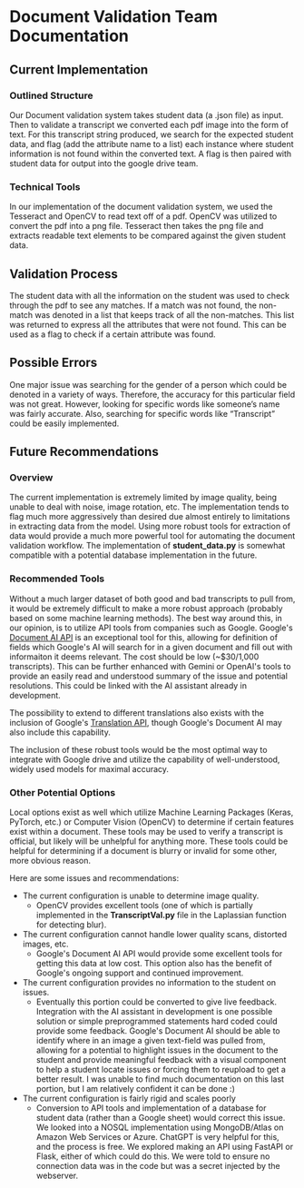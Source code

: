 # Document Validation Team Documentation

## Current Implementation
### Outlined Structure
Our Document validation system takes student data (a .json file) as input. Then to validate a transcript we converted each pdf image into the form of text. For this transcript string produced, we search for the expected student data, and flag (add the attribute name to a list) each instance where student information is not found within the converted text. A flag is then paired with student data for output into the google drive team.

### Technical Tools
In our implementation of the document validation system, we used the Tesseract and OpenCV to read text off of a pdf. OpenCV was utilized to convert the pdf into a png file. Tesseract then takes the png file and extracts readable text elements to be compared against the given student data.

## Validation Process
The student data with all the information on the student was used to check through the pdf to see any matches. If a match was not found, the non-match was denoted in a list that keeps track of all the non-matches. This list was returned to express all the attributes that were not found. This can be used as a flag to check if a certain attribute was found.

## Possible Errors
One major issue was searching for the gender of a person which could be denoted in a variety of ways. Therefore, the accuracy for this particular field was not great. However, looking for specific words like someone’s name was fairly accurate. Also, searching for specific words like “Transcript” could be easily implemented. 

## Future Recommendations
### Overview
The current implementation is extremely limited by image quality, being unable to deal with noise, image rotation, etc. The implementation tends to flag much more aggressively than desired due almost entirely to limitations in extracting data from the model. Using more robust tools for extraction of data would provide a much more powerful tool for automating the document validation workflow. The implementation of **student_data.py** is somewhat compatible with a potential database implementation in the future.

### Recommended Tools
Without a much larger dataset of both good and bad transcripts to pull from, it would be extremely difficult to make a more robust approach (probably based on some machine learning methods). The best way around this, in our opinion, is to utilize API tools from companies such as Google. Google's [Document AI API](https://cloud.google.com/document-ai/docs/reference/rest) is an exceptional tool for this, allowing for definition of fields which Google's AI will search for in a given document and fill out with informaiton it deems relevant. The cost should be low (~$30/1,000 transcripts). This can be further enhanced with Gemini or OpenAI's tools to provide an easily read and understood summary of the issue and potential resolutions. This could be linked with the AI assistant already in development. 

The possibility to extend to different translations also exists with the inclusion of Google's [Translation API](https://cloud.google.com/translate/docs/reference/rest), though Google's Document AI may also include this capability.

The inclusion of these robust tools would be the most optimal way to integrate with Google drive and utilize the capability of well-understood, widely used models for maximal accuracy.

### Other Potential Options
Local options exist as well which utilize Machine Learning Packages (Keras, PyTorch, etc.) or Computer Vision (OpenCV) to determine if certain features exist within a document. These tools may be used to verify a transcript is official, but likely will be unhelpful for anything more. These tools could be helpful for determining if a document is blurry or invalid for some other, more obvious reason. 

Here are some issues and recommendations:
- The current configuration is unable to determine image quality.
  - OpenCV provides excellent tools (one of which is partially implemented in the **TranscriptVal.py** file in the Laplassian function for detecting blur).
- The current configuration cannot handle lower quality scans, distorted images, etc.
  - Google's Document AI API would provide some excellent tools for getting this data at low cost. This option also has the benefit of Google's ongoing support and continued improvement.
- The current configuration provides no information to the student on issues.
  - Eventually this portion could be converted to give live feedback. Integration with the AI assistant in development is one possible solution or simple preprogrammed statements hard coded could provide some feedback. Google's Document AI should be able to identify where in an image a given text-field was pulled from, allowing for a potential to highlight issues in the document to the student and provide meaningful feedback with a visual component to help a student locate issues or forcing them to reupload to get a better result. I was unable to find much documentation on this last portion, but I am relatively confident it can be done :)
- The current configuration is fairly rigid and scales poorly
  - Conversion to API tools and implementation of a database for student data (rather than a Google sheet) would correct this issue. We looked into a NOSQL implementation using MongoDB/Atlas on Amazon Web Services or Azure. ChatGPT is very helpful for this, and the process is free. We explored making an API using FastAPI or Flask, either of which could do this. We were told to ensure no connection data was in the code but was a secret injected by the webserver. 
